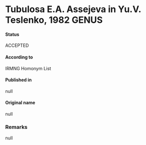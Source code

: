 Tubulosa E.A. Assejeva in Yu.V. Teslenko, 1982 GENUS
=======

#### Status
ACCEPTED

#### According to
IRMNG Homonym List

#### Published in
null

#### Original name
null

### Remarks
null